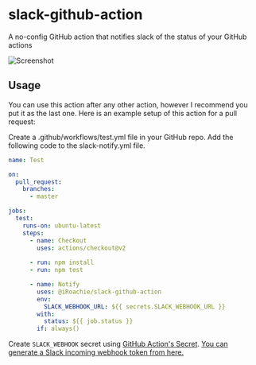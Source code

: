 # slack-github-action

A no-config GitHub action that notifies slack of the status of your GitHub actions

![Screenshot](https://user-images.githubusercontent.com/5962998/83519368-d2b92a00-a4a9-11ea-80c0-0786d20c4a0e.png)

## Usage

You can use this action after any other action, however I recommend you put it as the last one. Here is an example setup of this action for a pull request:

Create a .github/workflows/test.yml file in your GitHub repo.
Add the following code to the slack-notify.yml file.

```yaml
name: Test

on:
  pull_request:
    branches:
      - master

jobs:
  test:
    runs-on: ubuntu-latest
    steps:
      - name: Checkout
        uses: actions/checkout@v2
        
      - run: npm install
      - run: npm test

      - name: Notify
        uses: @iRoachie/slack-github-action
        env:
          SLACK_WEBHOOK_URL: ${{ secrets.SLACK_WEBHOOK_URL }}
        with:
          status: ${{ job.status }}
        if: always()
```

Create `SLACK_WEBHOOK` secret using [GitHub Action's Secret](https://developer.github.com/actions/creating-workflows/storing-secrets). [You can generate a Slack incoming webhook token from here.](https://slack.com/apps/A0F7XDUAZ-incoming-webhooks)
